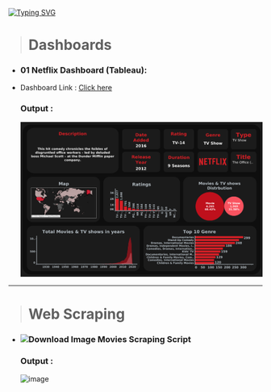 [![Typing SVG](https://readme-typing-svg.demolab.com?font=Fira+Code&size=50&pause=1000&color=31F76A&center=true&vCenter=true&random=false&width=1000&lines=Data+analysis+practice;Web+Scraping;Dashboards)](https://git.io/typing-svg)

> # Dashboards

- ### 01 Netflix Dashboard (**Tableau**):
- Dashboard Link : [Click here](https://public.tableau.com/app/profile/osama.abd.el.mohsen/viz/NetflixDashboard-Copy/Dashboard1?publish=yes) 
    ### Output :

    ![Netflix Dashboard](https://raw.githubusercontent.com/Osama-Abd-El-Mohsen/data-analysis-practice/main/Data%20Analysis%20and%20Visualization%20Projects/01%20Netflix_Dashboard_tableau/Netflix_Dashboard_tableau.png)
----
> # Web Scraping

 - ### <img  src="https://github.com/Osama-Abd-El-Mohsen/data-analysis-practice/assets/62304741/6bbb775c-232e-4351-b603-c4d990e68e30" alt="Download Image" height="20" border="0" /> Movies Scraping Script 

    ### Output :

    ![image](https://github.com/Osama-Abd-El-Mohsen/data-analysis-practice/assets/62304741/8a184ef3-5c1f-4a5d-8f69-a39800160b40)
